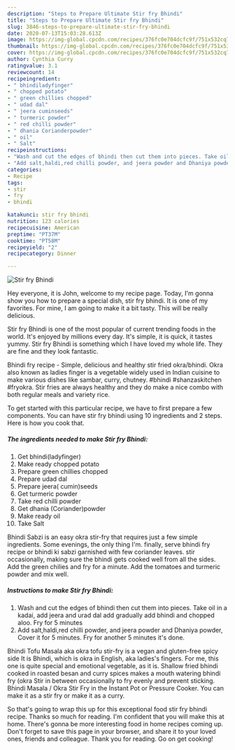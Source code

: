 ```yaml
---
description: "Steps to Prepare Ultimate Stir fry Bhindi"
title: "Steps to Prepare Ultimate Stir fry Bhindi"
slug: 3846-steps-to-prepare-ultimate-stir-fry-bhindi
date: 2020-07-13T15:03:28.613Z
image: https://img-global.cpcdn.com/recipes/376fc0e704dcfc9f/751x532cq70/stir-fry-bhindi-recipe-main-photo.jpg
thumbnail: https://img-global.cpcdn.com/recipes/376fc0e704dcfc9f/751x532cq70/stir-fry-bhindi-recipe-main-photo.jpg
cover: https://img-global.cpcdn.com/recipes/376fc0e704dcfc9f/751x532cq70/stir-fry-bhindi-recipe-main-photo.jpg
author: Cynthia Curry
ratingvalue: 3.1
reviewcount: 14
recipeingredient:
- " bhindiladyfinger"
- " chopped potato"
- " green chillies chopped"
- " udad dal"
- " jeera cuminseeds"
- " turmeric powder"
- " red chilli powder"
- " dhania Corianderpowder"
- " oil"
- " Salt"
recipeinstructions:
- "Wash and cut the edges of bhindi then cut them into pieces. Take oil in a kadai, add jeera and urad dal add gradually add bhindi and chopped aloo. Fry for 5 minutes"
- "Add salt,haldi,red chilli powder, and jeera powder and Dhaniya powder, Cover it for 5 minutes. Fry for another 5 minutes it&#39;s done."
categories:
- Recipe
tags:
- stir
- fry
- bhindi

katakunci: stir fry bhindi 
nutrition: 123 calories
recipecuisine: American
preptime: "PT37M"
cooktime: "PT58M"
recipeyield: "2"
recipecategory: Dinner

---
```



![Stir fry Bhindi](https://img-global.cpcdn.com/recipes/376fc0e704dcfc9f/751x532cq70/stir-fry-bhindi-recipe-main-photo.jpg)

Hey everyone, it is John, welcome to my recipe page. Today, I'm gonna show you how to prepare a special dish, stir fry bhindi. It is one of my favorites. For mine, I am going to make it a bit tasty. This will be really delicious.

Stir fry Bhindi is one of the most popular of current trending foods in the world. It's enjoyed by millions every day. It's simple, it is quick, it tastes yummy. Stir fry Bhindi is something which I have loved my whole life. They are fine and they look fantastic.

Bhindi fry recipe - Simple, delicious and healthy stir fried okra/bhindi. Okra also known as ladies finger is a vegetable widely used in Indian cuisine to make various dishes like sambar, curry, chutney. #bhindi #shanzaskitchen #fryokra. Stir fries are always healthy and they do make a nice combo with both regular meals and variety rice.


To get started with this particular recipe, we have to first prepare a few components. You can have stir fry bhindi using 10 ingredients and 2 steps. Here is how you cook that.

<!--inarticleads1-->

##### The ingredients needed to make Stir fry Bhindi:

1. Get  bhindi(ladyfinger)
1. Make ready  chopped potato
1. Prepare  green chillies chopped
1. Prepare  udad dal
1. Prepare  jeera( cumin)seeds
1. Get  turmeric powder
1. Take  red chilli powder
1. Get  dhania (Coriander)powder
1. Make ready  oil
1. Take  Salt


Bhindi Sabzi is an easy okra stir-fry that requires just a few simple ingredients. Some evenings, the only thing I&#39;m. finally, serve bhindi fry recipe or bhindi ki sabzi garnished with few coriander leaves. stir occasionally, making sure the bhindi gets cooked well from all the sides. Add the green chilies and fry for a minute. Add the tomatoes and turmeric powder and mix well. 

<!--inarticleads2-->

##### Instructions to make Stir fry Bhindi:

1. Wash and cut the edges of bhindi then cut them into pieces. Take oil in a kadai, add jeera and urad dal add gradually add bhindi and chopped aloo. Fry for 5 minutes
1. Add salt,haldi,red chilli powder, and jeera powder and Dhaniya powder, Cover it for 5 minutes. Fry for another 5 minutes it&#39;s done.


Bhindi Tofu Masala aka okra tofu stir-fry is a vegan and gluten-free spicy side It is Bhindi, which is okra in English, aka ladies&#39;s fingers. For me, this one is quite special and emotional vegetable, as it is. Shallow fried bhindi cooked in roasted besan and curry spices makes a mouth watering bhindi fry (okra Stir in between occasionally to fry evenly and prevent sticking. Bhindi Masala / Okra Stir Fry in the Instant Pot or Pressure Cooker. You can make it as a stir fry or make it as a curry. 

So that's going to wrap this up for this exceptional food stir fry bhindi recipe. Thanks so much for reading. I'm confident that you will make this at home. There's gonna be more interesting food in home recipes coming up. Don't forget to save this page in your browser, and share it to your loved ones, friends and colleague. Thank you for reading. Go on get cooking!
